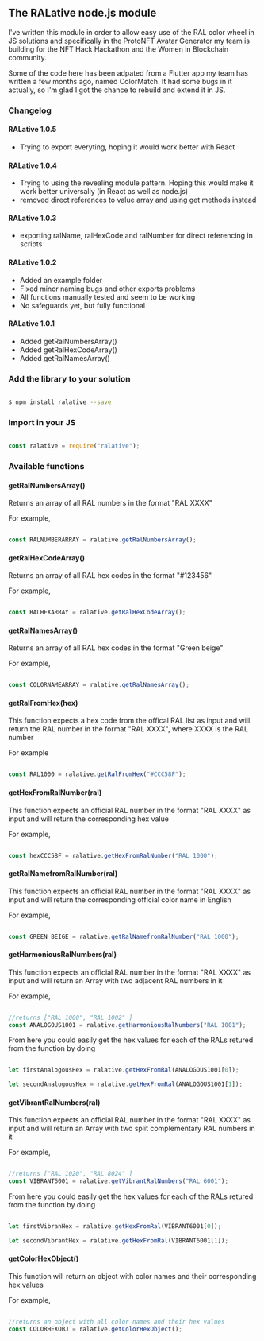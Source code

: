 ## The RALative node.js module

I've written this module in order to allow easy use of the RAL color wheel in JS solutions and specifically in the ProtoNFT Avatar Generator my team is building for the NFT Hack Hackathon and the Women in Blockchain community. 

Some of the code here has been adpated from a Flutter app my team has written a few months ago, named ColorMatch. It had some bugs in it actually, so I'm glad I got the chance to rebuild and extend it in JS. 

### Changelog

#### RALative 1.0.5

* Trying to export everyting, hoping it would work better with React

#### RALative 1.0.4

* Trying to using the revealing module pattern. Hoping this would make it work better universally (in React as well as node.js)
* removed direct references to value array and using get methods instead

#### RALative 1.0.3

* exporting ralName, ralHexCode and ralNumber for direct referencing in scripts

#### RALative 1.0.2

* Added an example folder
* Fixed minor naming bugs and other exports problems
* All functions manually tested and seem to be working
* No safeguards yet, but fully functional

#### RALative 1.0.1

* Added getRalNumbersArray()
* Added getRalHexCodeArray()
* Added getRalNamesArray()

### Add the library to your solution

```bash

$ npm install ralative --save

```

### Import in your JS

```javascript

const ralative = require("ralative");

```


### Available functions

#### getRalNumbersArray() 

Returns an array of all RAL numbers in the format "RAL XXXX"

For example, 

```javascript

const RALNUMBERARRAY = ralative.getRalNumbersArray();

```

#### getRalHexCodeArray() 

Returns an array of all RAL hex codes in the format "#123456"

For example, 

```javascript

const RALHEXARRAY = ralative.getRalHexCodeArray();

```

#### getRalNamesArray() 

Returns an array of all RAL hex codes in the format "Green beige"

For example, 

```javascript

const COLORNAMEARRAY = ralative.getRalNamesArray();

```

#### getRalFromHex(hex)

This function expects a hex code from the offical RAL list as input and will return the RAL number in the format "RAL XXXX", where XXXX is the RAL number

For example

```javascript

const RAL1000 = ralative.getRalFromHex("#CCC58F");

```

#### getHexFromRalNumber(ral)

This function expects an official RAL number in the format "RAL XXXX" as input and will return the corresponding hex value

For example,

```javascript

const hexCCC58F = ralative.getHexFromRalNumber("RAL 1000");

```

#### getRalNamefromRalNumber(ral)

This function expects an official RAL number in the format "RAL XXXX" as input and will return the corresponding official color name in English

For example,

```javascript

const GREEN_BEIGE = ralative.getRalNamefromRalNumber("RAL 1000");

```

#### getHarmoniousRalNumbers(ral)

This function expects an official RAL number in the format "RAL XXXX" as input and will return an Array with two adjacent RAL numbers in it

For example,

```javascript

//returns ["RAL 1000", "RAL 1002" ]
const ANALOGOUS1001 = ralative.getHarmoniousRalNumbers("RAL 1001");

```

From here you could easily get the hex values for each of the RALs retured from the function by doing

```javascript

let firstAnalogousHex = ralative.getHexFromRal(ANALOGOUS1001[0]);

let secondAnalogousHex = ralative.getHexFromRal(ANALOGOUS1001[1]);

```

#### getVibrantRalNumbers(ral)

This function expects an official RAL number in the format "RAL XXXX" as input and will return an Array with two split complementary RAL numbers in it

For example,

```javascript

//returns ["RAL 1020", "RAL 8024" ]
const VIBRANT6001 = ralative.getVibrantRalNumbers("RAL 6001");

```


From here you could easily get the hex values for each of the RALs retured from the function by doing

```javascript

let firstVibranHex = ralative.getHexFromRal(VIBRANT6001[0]);

let secondVibrantHex = ralative.getHexFromRal(VIBRANT6001[1]);

```

#### getColorHexObject() 

This function will return an object with color names and their corresponding hex values

For example,

```javascript

//returns an object with all color names and their hex values
const COLORHEXOBJ = ralative.getColorHexObject();

```